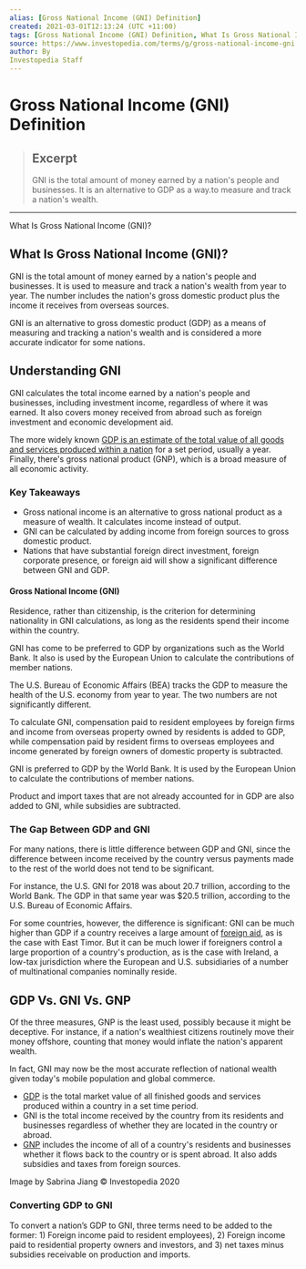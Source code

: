 ```yaml
---
alias: [Gross National Income (GNI) Definition]
created: 2021-03-01T12:13:24 (UTC +11:00)
tags: [Gross National Income (GNI) Definition, What Is Gross National Income (GNI)?]
source: https://www.investopedia.com/terms/g/gross-national-income-gni.asp
author: By
Investopedia Staff
---
```


# Gross National Income (GNI) Definition

> ## Excerpt
> GNI is the total amount of money earned by a nation's people and businesses. It is an alternative to GDP as a way.to measure and track a nation's wealth.

---

What Is Gross National Income (GNI)?
## What Is Gross National Income (GNI)?

GNI is the total amount of money earned by a nation's people and businesses. It is used to measure and track a nation's wealth from year to year. The number includes the nation's gross domestic product plus the income it receives from overseas sources.

GNI is an alternative to gross domestic product (GDP) as a means of measuring and tracking a nation's wealth and is considered a more accurate indicator for some nations.

## Understanding GNI

GNI calculates the total income earned by a nation's people and businesses, including investment income, regardless of where it was earned. It also covers money received from abroad such as foreign investment and economic development aid.

The more widely known [GDP is an estimate of the total value of all goods and services produced within a nation](https://www.investopedia.com/articles/investing/121213/gdp-and-its-importance.asp) for a set period, usually a year. Finally, there's gross national product (GNP), which is a broad measure of all economic activity.

### Key Takeaways

-   Gross national income is an alternative to gross national product as a measure of wealth. It calculates income instead of output.
-   GNI can be calculated by adding income from foreign sources to gross domestic product.
-   Nations that have substantial foreign direct investment, foreign corporate presence, or foreign aid will show a significant difference between GNI and GDP.

#### Gross National Income (GNI)

Residence, rather than citizenship, is the criterion for determining nationality in GNI calculations, as long as the residents spend their income within the country.

GNI has come to be preferred to GDP by organizations such as the World Bank. It also is used by the European Union to calculate the contributions of member nations.

The U.S. Bureau of Economic Affairs (BEA) tracks the GDP to measure the health of the U.S. economy from year to year. The two numbers are not significantly different.

To calculate GNI, compensation paid to resident employees by foreign firms and income from overseas property owned by residents is added to GDP, while compensation paid by resident firms to overseas employees and income generated by foreign owners of domestic property is subtracted.

GNI is preferred to GDP by the World Bank. It is used by the European Union to calculate the contributions of member nations.

Product and import taxes that are not already accounted for in GDP are also added to GNI, while subsidies are subtracted.

### The Gap Between GDP and GNI

For many nations, there is little difference between GDP and GNI, since the difference between income received by the country versus payments made to the rest of the world does not tend to be significant.

For instance, the U.S. GNI for 2018 was about 20.7 trillion, according to the World Bank. The GDP in that same year was $20.5 trillion, according to the U.S. Bureau of Economic Affairs.

For some countries, however, the difference is significant: GNI can be much higher than GDP if a country receives a large amount of [foreign aid](https://www.investopedia.com/terms/f/foreign-aid.asp), as is the case with East Timor. But it can be much lower if foreigners control a large proportion of a country's production, as is the case with Ireland, a low-tax jurisdiction where the European and U.S. subsidiaries of a number of multinational companies nominally reside.

## GDP Vs. GNI Vs. GNP

Of the three measures, GNP is the least used, possibly because it might be deceptive. For instance, if a nation's wealthiest citizens routinely move their money offshore, counting that money would inflate the nation's apparent wealth.

In fact, GNI may now be the most accurate reflection of national wealth given today's mobile population and global commerce.

-   [GDP](https://www.investopedia.com/terms/g/gdp.asp) is the total market value of all finished goods and services produced within a country in a set time period.
-   GNI is the total income received by the country from its residents and businesses regardless of whether they are located in the country or abroad.
-   [GNP](https://www.investopedia.com/terms/g/gnp.asp) includes the income of all of a country's residents and businesses whether it flows back to the country or is spent abroad. It also adds subsidies and taxes from foreign sources.

Image by Sabrina Jiang © Investopedia 2020

### Converting GDP to GNI

To convert a nation’s GDP to GNI, three terms need to be added to the former: 1) Foreign income paid to resident employees), 2) Foreign income paid to residential property owners and investors, and 3) net taxes minus subsidies receivable on production and imports.
